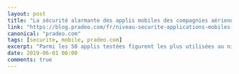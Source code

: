```yaml
---
layout: post
title: "La sécurité alarmante des applis mobiles des compagnies aériennes"
link: "https://blog.pradeo.com/fr/niveau-securite-applications-mobiles-compagnies-aeriennes"
canonical: "pradeo.com"
tags: [securite, mobile, pradeo.com]
excerpt: "Parmi les 50 applis testées figurent les plus utilisées au niveau mondial, provenant principalement d’Amérique du Nord, d’Europe de l’Ouest et d’Asie de l’Est."
date: 2019-06-01 06:00
comments: true
---
```

